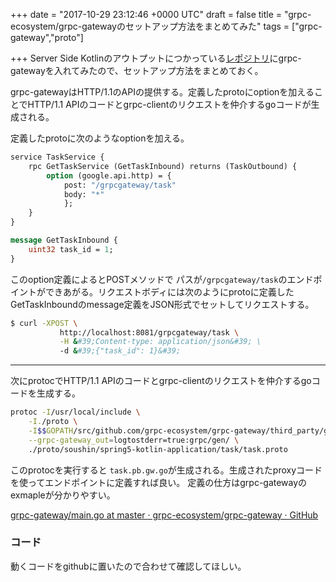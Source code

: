 
+++
date = "2017-10-29 23:12:46 +0000 UTC"
draft = false
title = "grpc-ecosystem/grpc-gatewayのセットアップ方法をまとめてみた"
tags = ["grpc-gateway","proto"]

+++
Server Side Kotlinのアウトプットにつかっている<a href="https://github.com/soushin/spring5-kotlin-application/tree/master/grpc-gateway">レポジトリ</a>にgrpc-gatewayを入れてみたので、セットアップ方法をまとめておく。


<div class="github-card" data-user="grpc-ecosystem" data-repo="grpc-gateway" data-width="400" data-height="" data-theme="default"></div>
<script src="https://cdn.jsdelivr.net/github-cards/latest/widget.js"></script>


grpc-gatewayはHTTP/1.1のAPIの提供する。定義したprotoにoptionを加えることでHTTP/1.1 APIのコードとgrpc-clientのリクエストを仲介するgoコードが生成される。

定義したprotoに次のようなoptionを加える。

```proto
service TaskService {
    rpc GetTaskService (GetTaskInbound) returns (TaskOutbound) {
        option (google.api.http) = {
            post: "/grpcgateway/task"
            body: "*"
            };
    }
}

message GetTaskInbound {
    uint32 task_id = 1;
}

```


このoption定義によるとPOSTメソッドで パスが<code>/grpcgateway/task</code>のエンドポイントができあがる。リクエストボディには次のようにprotoに定義したGetTaskInboundのmessage定義をJSON形式でセットしてリクエストする。

```sh
$ curl -XPOST \
           http://localhost:8081/grpcgateway/task \
           -H &#39;Content-type: application/json&#39; \
           -d &#39;{"task_id": 1}&#39;

```


<hr/>

次にprotocでHTTP/1.1 APIのコードとgrpc-clientのリクエストを仲介するgoコードを生成する。

```sh
protoc -I/usr/local/include \
    -I./proto \
    -I$$GOPATH/src/github.com/grpc-ecosystem/grpc-gateway/third_party/googleapis \
    --grpc-gateway_out=logtostderr=true:grpc/gen/ \
    ./proto/soushin/spring5-kotlin-application/task/task.proto

```


このprotocを実行すると <code>task.pb.gw.go</code>が生成される。生成されたproxyコードを使ってエンドポイントに定義すれば良い。
定義の仕方はgrpc-gatewayのexmapleが分かりやすい。

<a href="https://github.com/grpc-ecosystem/grpc-gateway/blob/master/examples/main.go">grpc-gateway/main.go at master · grpc-ecosystem/grpc-gateway · GitHub</a>

### コード

動くコードをgithubに置いたので合わせて確認してほしい。


<div class="github-card" data-user="soushin/spring5-kotlin-application/tree/master" data-repo="grpc-gateway" data-width="400" data-height="" data-theme="default"></div>
<script src="https://cdn.jsdelivr.net/github-cards/latest/widget.js"></script>



